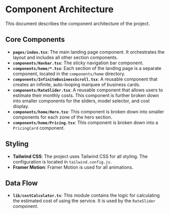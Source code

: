 # Component Architecture

This document describes the component architecture of the project.

## Core Components

-   **`pages/index.tsx`**: The main landing page component. It orchestrates the layout and includes all other section components.
-   **`components/Navbar.tsx`**: The sticky navigation bar component.
-   **`components/home/*.tsx`**: Each section of the landing page is a separate component, located in the `components/home` directory.
-   **`components/InfiniteBusinessScroll.tsx`**: A reusable component that creates an infinite, auto-looping marquee of business cards.
-   **`components/RateSlider.tsx`**: A reusable component that allows users to estimate their monthly costs. This component is further broken down into smaller components for the sliders, model selector, and cost display.
-   **`components/home/Hero.tsx`**: This component is broken down into smaller components for each zone of the hero section.
-   **`components/home/Pricing.tsx`**: This component is broken down into a `PricingCard` component.

## Styling

-   **Tailwind CSS**: The project uses Tailwind CSS for all styling. The configuration is located in `tailwind.config.js`.
-   **Framer Motion**: Framer Motion is used for all animations.

## Data Flow

-   **`lib/costCalculator.ts`**: This module contains the logic for calculating the estimated cost of using the service. It is used by the `RateSlider` component.
